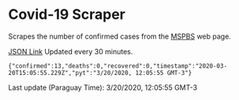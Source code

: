 # Covid-19 Scraper

Scrapes the number of confirmed cases from the [MSPBS](https://www.mspbs.gov.py/covid-19.php) web page.

[JSON Link](https://jmayalag.github.io/covid19-scrape/cases.json)
Updated every 30 minutes.
```
{"confirmed":13,"deaths":0,"recovered":0,"timestamp":"2020-03-20T15:05:55.229Z","pyt":"3/20/2020, 12:05:55 GMT-3"}
```
Last update (Paraguay Time): 3/20/2020, 12:05:55 GMT-3